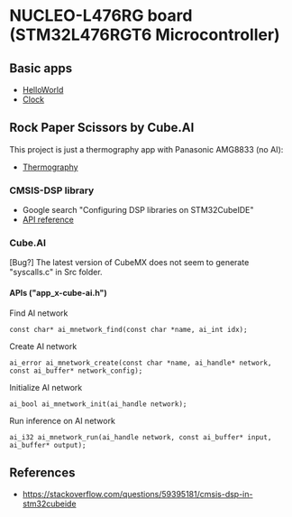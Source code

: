 # NUCLEO-L476RG board (STM32L476RGT6 Microcontroller)

## Basic apps

- [HelloWorld](HelloWorld)
- [Clock](Clock)

## Rock Paper Scissors by Cube.AI

This project is just a thermography app with Panasonic AMG8833 (no AI):
- [Thermography](Thermography)

### CMSIS-DSP library

- Google search "Configuring DSP libraries on STM32CubeIDE"
- [API reference](https://arm-software.github.io/CMSIS_5/General/html/index.html)

### Cube.AI

[Bug?] The latest version of CubeMX does not seem to generate "syscalls.c" in Src folder.

#### APIs ("app_x-cube-ai.h")

Find AI network
```
const char* ai_mnetwork_find(const char *name, ai_int idx);
```

Create AI network
```
ai_error ai_mnetwork_create(const char *name, ai_handle* network, const ai_buffer* network_config);
```

Initialize AI network
```
ai_bool ai_mnetwork_init(ai_handle network);
```

Run inference on AI network
```
ai_i32 ai_mnetwork_run(ai_handle network, const ai_buffer* input, ai_buffer* output);
```

## References

- https://stackoverflow.com/questions/59395181/cmsis-dsp-in-stm32cubeide

